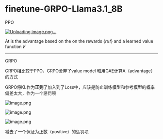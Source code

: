 # finetune-GRPO-Llama3.1_8B
PPO

[![Uploading image.png…]()](https://github.com/JoeRachel/finetune-GRPO-Llama3.1_8B/blob/main/images/%E5%BE%AE%E4%BF%A1%E6%88%AA%E5%9B%BE_20250227154515.png)


At is the advantage based on the on the rewards {𝑟≥𝑡} and a learned value function 𝑉

---

GRPO

GRPO相比较于PPO，GRPO舍弃了value model 和用GAE计算A（advantage）的方式

GRPO将KL作为**正则**了加入到了Loss中，应该是防止训练模型和参考模型的概率偏差太大，作为一个惩罚项

![image.png](attachment:5bc3a0d5-3954-41c5-9682-d0ad37dc92f0:image.png)

![image.png](attachment:96d4385a-988e-4a9e-8443-8795c3c7a2aa:image.png)

![image.png](attachment:987739aa-f448-4317-9492-377790223c0c:image.png)

减去了一个保证为正数（positive）的惩罚项

